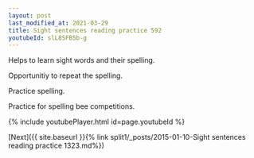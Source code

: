 ```yaml
---
layout: post
last_modified_at: 2021-03-29
title: Sight sentences reading practice 592
youtubeId: slL8SFB5b-g
---
```

 
 
Helps to learn sight words and their spelling.

Opportunitiy to repeat the spelling. 

Practice spelling. 
 
Practice for spelling bee competitions. 
 
{% include youtubePlayer.html id=page.youtubeId %}
 
 

[Next]({{ site.baseurl }}{% link  split1/_posts/2015-01-10-Sight sentences reading practice 1323.md%})
 

